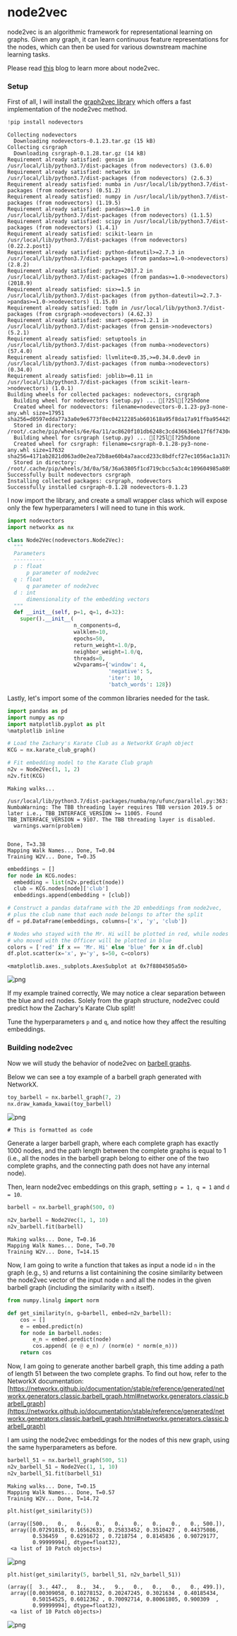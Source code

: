 # node2vec

node2vec is an algorithmic framework for representational learning on graphs. Given any graph, it can learn continuous feature representations for the nodes, which can then be used for various downstream machine learning tasks.

Please read [this](https://towardsdatascience.com/node2vec-embeddings-for-graph-data-32a866340fef) blog to learn more about node2vec.

### Setup

First of all, I will install the [graph2vec library](https://github.com/VHRanger/graph2vec) which offers a fast implementation of the node2vec method.


```python
!pip install nodevectors
```

    Collecting nodevectors
      Downloading nodevectors-0.1.23.tar.gz (15 kB)
    Collecting csrgraph
      Downloading csrgraph-0.1.28.tar.gz (14 kB)
    Requirement already satisfied: gensim in /usr/local/lib/python3.7/dist-packages (from nodevectors) (3.6.0)
    Requirement already satisfied: networkx in /usr/local/lib/python3.7/dist-packages (from nodevectors) (2.6.3)
    Requirement already satisfied: numba in /usr/local/lib/python3.7/dist-packages (from nodevectors) (0.51.2)
    Requirement already satisfied: numpy in /usr/local/lib/python3.7/dist-packages (from nodevectors) (1.19.5)
    Requirement already satisfied: pandas>=1.0 in /usr/local/lib/python3.7/dist-packages (from nodevectors) (1.1.5)
    Requirement already satisfied: scipy in /usr/local/lib/python3.7/dist-packages (from nodevectors) (1.4.1)
    Requirement already satisfied: scikit-learn in /usr/local/lib/python3.7/dist-packages (from nodevectors) (0.22.2.post1)
    Requirement already satisfied: python-dateutil>=2.7.3 in /usr/local/lib/python3.7/dist-packages (from pandas>=1.0->nodevectors) (2.8.2)
    Requirement already satisfied: pytz>=2017.2 in /usr/local/lib/python3.7/dist-packages (from pandas>=1.0->nodevectors) (2018.9)
    Requirement already satisfied: six>=1.5 in /usr/local/lib/python3.7/dist-packages (from python-dateutil>=2.7.3->pandas>=1.0->nodevectors) (1.15.0)
    Requirement already satisfied: tqdm in /usr/local/lib/python3.7/dist-packages (from csrgraph->nodevectors) (4.62.3)
    Requirement already satisfied: smart-open>=1.2.1 in /usr/local/lib/python3.7/dist-packages (from gensim->nodevectors) (5.2.1)
    Requirement already satisfied: setuptools in /usr/local/lib/python3.7/dist-packages (from numba->nodevectors) (57.4.0)
    Requirement already satisfied: llvmlite<0.35,>=0.34.0.dev0 in /usr/local/lib/python3.7/dist-packages (from numba->nodevectors) (0.34.0)
    Requirement already satisfied: joblib>=0.11 in /usr/local/lib/python3.7/dist-packages (from scikit-learn->nodevectors) (1.0.1)
    Building wheels for collected packages: nodevectors, csrgraph
      Building wheel for nodevectors (setup.py) ... [?25l[?25hdone
      Created wheel for nodevectors: filename=nodevectors-0.1.23-py3-none-any.whl size=17951 sha256=d0597edda77a3a0e9e6773f8ec04212285ab601618a95f8da17a91ffba954429
      Stored in directory: /root/.cache/pip/wheels/6e/6a/11/ac8620f101db6248c3cd436636eb17f6f7430cd1ac3a3068dc
      Building wheel for csrgraph (setup.py) ... [?25l[?25hdone
      Created wheel for csrgraph: filename=csrgraph-0.1.28-py3-none-any.whl size=17632 sha256=4171ab2821d063ad0e2ea72b8ae60b4a7aaccd233c8bdfcf27ec1056ac1a317d
      Stored in directory: /root/.cache/pip/wheels/3d/0a/58/36a63805f1cd719cbcc5a3c4c109604985a809e7d81bac1649
    Successfully built nodevectors csrgraph
    Installing collected packages: csrgraph, nodevectors
    Successfully installed csrgraph-0.1.28 nodevectors-0.1.23


I now import the library, and create a small wrapper class which will expose only the few hyperparameters I will need to tune in this work.


```python
import nodevectors
import networkx as nx

class Node2Vec(nodevectors.Node2Vec):
  """
  Parameters
  ----------
  p : float
      p parameter of node2vec
  q : float
      q parameter of node2vec
  d : int
      dimensionality of the embedding vectors
  """
  def __init__(self, p=1, q=1, d=32):
    super().__init__(
                     n_components=d,
                     walklen=10,
                     epochs=50,
                     return_weight=1.0/p,
                     neighbor_weight=1.0/q,
                     threads=0,
                     w2vparams={'window': 4,
                                'negative': 5, 
                                'iter': 10,
                                'batch_words': 128})
```

Lastly, let's import some of the common libraries needed for the task.


```python
import pandas as pd
import numpy as np
import matplotlib.pyplot as plt
%matplotlib inline
```


```python
# Load the Zachary's Karate Club as a NetworkX Graph object
KCG = nx.karate_club_graph()

# Fit embedding model to the Karate Club graph
n2v = Node2Vec(1, 1, 2)
n2v.fit(KCG)
```

    Making walks... 

    /usr/local/lib/python3.7/dist-packages/numba/np/ufunc/parallel.py:363: NumbaWarning: The TBB threading layer requires TBB version 2019.5 or later i.e., TBB_INTERFACE_VERSION >= 11005. Found TBB_INTERFACE_VERSION = 9107. The TBB threading layer is disabled.
      warnings.warn(problem)


    Done, T=3.38
    Mapping Walk Names... Done, T=0.04
    Training W2V... Done, T=0.35



```python
embeddings = []
for node in KCG.nodes:
  embedding = list(n2v.predict(node))
  club = KCG.nodes[node]['club']
  embeddings.append(embedding + [club])

# Construct a pandas dataframe with the 2D embeddings from node2vec,
# plus the club name that each node belongs to after the split
df = pd.DataFrame(embeddings, columns=['x', 'y', 'club'])
```


```python
# Nodes who stayed with the Mr. Hi will be plotted in red, while nodes
# who moved with the Officer will be plotted in blue
colors = ['red' if x == 'Mr. Hi' else 'blue' for x in df.club]
df.plot.scatter(x='x', y='y', s=50, c=colors)
```




    <matplotlib.axes._subplots.AxesSubplot at 0x7f8804505a50>




    
![png](output_10_1.png)
    


If my example trained correctly, We may notice a clear separation between the blue and red nodes.  Solely from the graph structure, node2vec could predict how the Zachary's Karate Club split!

Tune the hyperparameters ```p``` and ```q```, and notice how they affect the resulting embeddings.

### Building node2vec

Now we will study the behavior of node2vec on [barbell graphs](https://en.wikipedia.org/wiki/Barbell_graph).

Below we can see a toy example of a barbell graph generated with NetworkX.


```python
toy_barbell = nx.barbell_graph(7, 2)
nx.draw_kamada_kawai(toy_barbell)
```


    
![png](output_14_0.png)
    




```
# This is formatted as code
```

Generate a larger barbell graph, where each complete graph has exactly 1000 nodes, and the path length between the complete graphs is equal to 1 (i.e., all the nodes in the barbell graph belong to either one of the two complete graphs, and the connecting path does not have any internal node).

Then, learn node2vec embeddings on this graph, setting ```p = 1, q = 1``` and ```d = 10```.


```python
barbell = nx.barbell_graph(500, 0)
```


```python
n2v_barbell = Node2Vec(1, 1, 10)
n2v_barbell.fit(barbell)
```

    Making walks... Done, T=0.16
    Mapping Walk Names... Done, T=0.70
    Training W2V... Done, T=14.15


Now, I am going to write a function that takes as input a node id ```n``` in the graph (e.g., ```5```) and returns a list containining the cosine similarity between the node2vec vector of the input node ```n``` and all the nodes in the given barbell graph (including the similarity with ```n``` itself).


```python
from numpy.linalg import norm

def get_similarity(n, g=barbell, embed=n2v_barbell):
    cos = []
    e = embed.predict(n)
    for node in barbell.nodes:
        e_n = embed.predict(node)
        cos.append( (e @ e_n) / (norm(e) * norm(e_n)))
    return cos
```

Now, I am going to generate another barbell graph, this time adding a path of length 51 between the two complete graphs. To find out how, refer to the NetworkX documentation: [https://networkx.github.io/documentation/stable/reference/generated/networkx.generators.classic.barbell_graph.html#networkx.generators.classic.barbell_graph](https://networkx.github.io/documentation/stable/reference/generated/networkx.generators.classic.barbell_graph.html#networkx.generators.classic.barbell_graph)

I am using the node2vec embeddings for the nodes of this new graph, using the same hyperparameters as before.


```python
barbell_51 = nx.barbell_graph(500, 51)
n2v_barbell_51 = Node2Vec(1, 1, 10)
n2v_barbell_51.fit(barbell_51)
```

    Making walks... Done, T=0.15
    Mapping Walk Names... Done, T=0.57
    Training W2V... Done, T=14.72



```python
plt.hist(get_similarity(5))
```




    (array([500.,   0.,   0.,   0.,   0.,   0.,   0.,   0.,   0., 500.]),
     array([0.07291815, 0.16562633, 0.25833452, 0.3510427 , 0.44375086,
            0.536459  , 0.6291672 , 0.7218754 , 0.8145836 , 0.90729177,
            0.99999994], dtype=float32),
     <a list of 10 Patch objects>)




    
![png](output_22_1.png)
    



```python
plt.hist(get_similarity(5, barbell_51, n2v_barbell_51))
```




    (array([  3., 447.,   8.,  34.,   9.,   0.,   0.,   0.,   0., 499.]),
     array([0.00309058, 0.10278152, 0.20247245, 0.3021634 , 0.40185434,
            0.50154525, 0.6012362 , 0.70092714, 0.80061805, 0.900309  ,
            0.99999994], dtype=float32),
     <a list of 10 Patch objects>)




    
![png](output_23_1.png)
    

